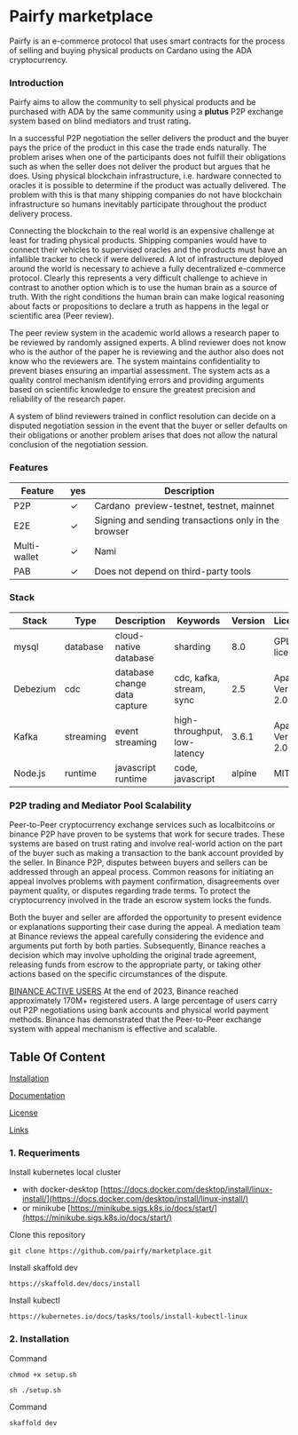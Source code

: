 # Pairfy marketplace

Pairfy is an e-commerce protocol that uses smart contracts for the process of selling and buying physical products on Cardano using the ADA cryptocurrency.

### Introduction

Pairfy aims to allow the community to sell physical products and be purchased with ADA by the same community using a **plutus** P2P exchange system based on blind mediators and trust rating.

In a successful P2P negotiation the seller delivers the product and the buyer pays the price of the product in this case the trade ends naturally. The problem arises when one of the participants does not fulfill their obligations such as when the seller does not deliver the product but argues that he does. Using physical blockchain infrastructure, i.e. hardware connected to oracles it is possible to determine if the product was actually delivered. The problem with this is that many shipping companies do not have blockchain infrastructure so humans inevitably participate throughout the product delivery process.

Connecting the blockchain to the real world is an expensive challenge at least for trading physical products. Shipping companies would have to connect their vehicles to supervised oracles and the products must have an infallible tracker to check if were delivered. A lot of infrastructure deployed around the world is necessary to achieve a fully decentralized e-commerce protocol. Clearly this represents a very difficult challenge to achieve in contrast to another option which is to use the human brain as a source of truth. With the right conditions the human brain can make logical reasoning about facts or propositions to declare a truth as happens in the legal or scientific area (Peer review).

The peer review system in the academic world allows a research paper to be reviewed by randomly assigned experts. A blind reviewer does not know who is the author of the paper he is reviewing and the author also does not know who the reviewers are. The system maintains confidentiality to prevent biases ensuring an impartial assessment. The system acts as a quality control mechanism identifying errors and providing arguments based on scientific knowledge to ensure the greatest precision and reliability of the research paper.

A system of blind reviewers trained in conflict resolution can decide on a disputed negotiation session in the event that the buyer or seller defaults on their obligations or another problem arises that does not allow the natural conclusion of the negotiation session.

### Features

| Feature      | yes | Description                                          |
| ------------ | --- | ---------------------------------------------------- |
| P2P          | ✓   | Cardano  preview-testnet, testnet, mainnet           |
| E2E          | ✓   | Signing and sending transactions only in the browser |
| Multi-wallet | ✓   | Nami                                                 |
| PAB          | ✓   | Does not depend on third-party tools                 |

### Stack

| Stack    | Type      | Description                  | Keywords                     | Version | Licence            | Repository                                                         |
| -------- | --------- | ---------------------------- | ---------------------------- | ------- | ------------------ | ------------------------------------------------------------------ |
| mysql    | database  | cloud-native database        | sharding                     | 8.0     | GPL license        | [https://www.mysql.com/downloads](https://www.mysql.com/downloads) |
| Debezium | cdc       | database change data capture | cdc, kafka, stream, sync     | 2.5     | Apache Version 2.0 | [https://github.com/debezium](https://github.com/debezium)         |
| Kafka    | streaming | event streaming              | high-throughput, low-latency | 3.6.1   | Apache Version 2.0 | [https://github.com/apache/kafka](https://github.com/apache/kafka) |
| Node.js  | runtime   | javascript runtime           | code, javascript             | alpine  | MIT                | [https://github.com/nodejs/node](https://github.com/nodejs/node)   |

### P2P trading and Mediator Pool Scalability

Peer-to-Peer cryptocurrency exchange services such as localbitcoins or binance P2P have proven to be systems that work for secure trades. These systems are based on trust rating and involve real-world action on the part of the buyer such as making a transaction to the bank account provided by the seller. In Binance P2P, disputes between buyers and sellers can be addressed through an appeal process. Common reasons for initiating an appeal involves problems with payment confirmation, disagreements over payment quality, or disputes regarding trade terms. To protect the cryptocurrency involved in the trade an escrow system locks the funds.

Both the buyer and seller are afforded the opportunity to present evidence or explanations supporting their case during the appeal. A mediation team at Binance reviews the appeal carefully considering the evidence and arguments put forth by both parties. Subsequently, Binance reaches a decision which may involve upholding the original trade agreement, releasing funds from escrow to the appropriate party, or taking other actions based on the specific circumstances of the dispute.

[BINANCE ACTIVE USERS](https://www.binance.com/en/feed/post/2023-12-28-binance-ends-2023-with-30-user-growth-committed-to-compliance-and-web3-products-1989369934178) At the end of 2023, Binance reached approximately 170M+ registered users. A large percentage of users carry out P2P negotiations using bank accounts and physical world payment methods. Binance has demonstrated that the Peer-to-Peer exchange system with appeal mechanism is effective and scalable.

## Table Of Content

[Installation](#installation)

[Documentation](#documentation)

[License](#license)

[Links](#links)

### 1\. Requeriments

Install kubernetes local cluster

- with docker-desktop [https://docs.docker.com/desktop/install/linux-install/](https://docs.docker.com/desktop/install/linux-install/)
- or minikube [https://minikube.sigs.k8s.io/docs/start/](https://minikube.sigs.k8s.io/docs/start/)

Clone this repository

```
git clone https://github.com/pairfy/marketplace.git
```

Install skaffold dev

```
https://skaffold.dev/docs/install
```

Install kubectl

```
https://kubernetes.io/docs/tasks/tools/install-kubectl-linux
```

### 2\. Installation

Command

```
chmod +x setup.sh
```

```
sh ./setup.sh
```

Command

```
skaffold dev
```

